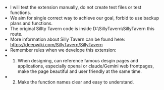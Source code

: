 - I will test the extension manually, do not create test files or test functions.
- We aim for single correct way to achieve our goal, forbid to use backup plans and functions.
- The original Sillty Tavern code is inside D:\SillyTavern\SillyTavern this route.
- More information about Silly Tavern can be found here: https://deepwiki.com/SillyTavern/SillyTavern
- Remember rules when we develope this extension:
- 1. When designing, can reference famous desgin pages and applications, especially openai or claude/Gemini web frontpages, make the page beautiful and user friendly at the same time. 
- 2. Make the function names clear and easy to understand.      